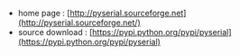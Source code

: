 * home page : [http://pyserial.sourceforge.net](http://pyserial.sourceforge.net/)
* source download : [https://pypi.python.org/pypi/pyserial](https://pypi.python.org/pypi/pyserial)
